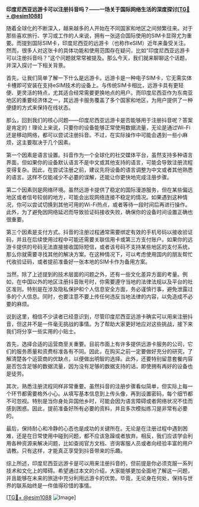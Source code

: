 **印度尼西亚远游卡可以注册抖音吗？——一场关于国际网络生活的深度探讨[[TG💪+ @esim1088](https://t.me/s/esim1088)]**

随着全球化的不断深入，越来越多的人开始在不同国家和地区之间频繁往来。对于那些喜欢旅行、学习或工作的人来说，拥有一张适合国际使用的SIM卡显得尤为重要。而提到国际SIM卡，印度尼西亚的远游卡（也称作eSIM）近年来备受关注。然而，很多人对这张卡的具体功能和使用范围存在疑问，比如“印度尼西亚远游卡可以注册抖音吗？”这个问题就常常被提及。那么今天，我们就来聊聊这个话题，并深入探讨一下相关背景。

首先，让我们简单了解一下什么是远游卡。远游卡是一种电子SIM卡，它无需实体卡槽即可安装在支持eSIM技术的设备上。与传统SIM卡相比，远游卡具有更轻便、更灵活的特点，尤其适合经常需要更换地点的用户。而印度尼西亚作为东南亚地区的重要经济体之一，其远游卡服务覆盖了多个国家和地区，为用户提供了一种便捷的方式来保持在线状态。

那么，回到我们的核心问题——印度尼西亚远游卡是否能够用于注册抖音呢？答案是肯定的！理论上来说，只要你的设备能够正常使用数据流量，无论是通过Wi-Fi还是移动网络，都可以尝试注册抖音。不过，在实际操作中可能会遇到一些小麻烦，这主要取决于几个因素。

第一个因素是语言设置。抖音作为一个全球化的社交媒体平台，虽然支持多种语言界面，但如果你的设备默认语言不是中文或其他支持的语言，可能会导致注册流程变得复杂。因此，在尝试注册之前，建议先将设备的语言调整为中文或者其他熟悉的语言。这样不仅能减少不必要的误解，还能让你更快地完成注册步骤。

第二个因素则是网络环境。虽然远游卡提供了稳定的国际漫游服务，但在某些偏远地区或者信号较弱的地方，可能会出现网络连接不稳定的情况。如果遇到这种情况，你可以尝试切换到其他可用的Wi-Fi热点，或者等待一段时间后再进行操作。此外，为了避免因网络延迟而导致验证码接收失败，确保你的设备时间设置正确也很重要。

第三个因素是支付方式。抖音的注册过程通常需要绑定有效的手机号码以接收验证码，并且在后续使用过程中可能还需要关联信用卡或第三方支付账户。如果你的远游卡提供的号码无法直接接收国际短信，或者该号码不支持某些地区的支付系统，那么你就需要寻找其他的解决方案。在这种情况下，可以考虑使用国内的朋友帮忙代收验证码，或者提前准备好一张本地的SIM卡作为备用方案。

当然，除了上述提到的技术层面的问题之外，还有一些文化差异方面的考量。例如，在中国以外的地区注册抖音账号时，你需要遵守当地的法律法规以及平台的社区准则。特别是在涉及隐私保护和个人信息安全方面，务必谨慎行事，避免泄露过多的个人信息。同时，也要注意不要上传任何违反当地法律的内容，以免造成不必要的麻烦。

说到这里，相信不少读者已经意识到，尽管印度尼西亚远游卡确实可以用来注册抖音，但这并不是一件毫无挑战的事情。为了帮助大家更好地应对这些挑战，接下来我们将分享一些实用的小贴士。

首先，选择合适的运营商至关重要。目前市面上有许多提供远游卡服务的公司，它们的服务质量和资费标准各有不同。因此，在购买之前一定要做好充分的研究，了解清楚各个运营商的优缺点，以便做出明智的选择。此外，还要特别留意套餐内容是否包含足够的数据流量，因为没有足够的数据支持的话，即使拥有再好的设备也是徒劳。

其次，熟悉注册流程同样非常重要。虽然抖音的注册步骤看似简单，但实际上每一个环节都需要格外小心。从填写基本信息到上传头像，再到设置密码，每个细节都不可忽视。特别是当你身处异国他乡时，可能会因为语言障碍或者网络状况不佳而感到困惑。因此，提前准备好所有必要的资料，并且多次模拟练习是非常有必要的。

最后，保持耐心和冷静的心态也是成功的关键所在。无论是在注册过程中遇到困难，还是在日常使用中碰到问题，都不应该急躁或者放弃。相反，我们应该学会利用各种资源来解决问题，比如查阅官方文档、咨询客服人员或者向经验丰富的用户请教。只有这样，才能真正享受到抖音带来的乐趣。

综上所述，印度尼西亚远游卡是可以用来注册抖音的，但前提是你必须克服一系列技术和文化上的障碍。希望通过本文的介绍，大家能够更加全面地了解这一问题，并且能够在未来的旅途中充分利用远游卡的优势。毕竟，无论身在何处，保持与世界的联系始终是一件值得珍惜的事情。

[[TG💪+ @esim1088](https://t.me/s/esim1088) ![Image](https://i.postimg.cc/4NQfJmqS/Snipaste-2025-05-13-00-14-12.png)]